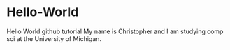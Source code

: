 # Hello-World
Hello World github tutorial
My name is Christopher and I am studying comp sci at the University of Michigan.
